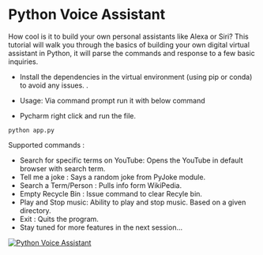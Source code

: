 # Python Voice Assistant
How cool is it to build your own personal assistants like Alexa or Siri? This tutorial will walk you through the basics of building your own digital virtual assistant in Python, it will parse the commands and response to a few basic inquiries. 

* Install the dependencies in the virtual environment (using pip or conda) to avoid any issues. .


* Usage: Via command prompt run it with below command
* Pycharm right click and run the file.

```
python app.py
````


Supported commands :
* Search for specific terms on YouTube: Opens the YouTube in default browser with search term.
* Tell me a joke : Says a random joke from PyJoke module.
* Search a Term/Person : Pulls info form WikiPedia.
* Empty Recycle Bin : Issue command to clear Recyle bin.
* Play and Stop music: Ability to play and stop music. Based on a given directory.
* Exit : Quits the program.
* Stay tuned for more features in the next session...



[![Python Voice Assistant](https://github.com/hnawaz007/pythondataanalysis/blob/main/VoiceAssistant.JPG)](https://www.youtube.com/watch?v=LLZQT9-0l_8&t "Python Voice Assistant")


